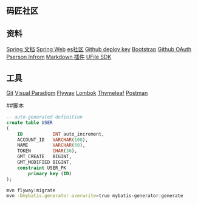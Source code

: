 ## 码匠社区

## 资料
[Spring 文档](https://spring.io/guides)
[Spring Web](https://spring.io/guides/gs/serving-web-content/)
[es社区](https://elasticsearch.cn/explore)
[Github deploy key](https://developer.github.com/v3/guides/managing-deploy-keys/#deploy-keys)
[Bootstrap](https://v3.bootcss.com/getting-started)
[Github OAuth](https://developer.github.com/apps/building-oauth-apps/creating-an-oauth-app/)
[Pserson Infrom](https://api.github.com/users/Lizhixuxu)
[Markdown 插件](http://editor.md.ipandao.com/)
[UFile SDK](https://github.com/ucloud/ufile-sdk-java)

## 工具
[Git](https://git-scm.com/download)
[Visual Paradigm](https://www.visual-paradigm.com)
[Flyway](https://flywaydb.org/getstarted/firststeps/maven)
[Lombok](https://www.projectlombok.org)
[Thymeleaf](https://www.thymeleaf.org/doc/tutorials/3.0/usingthymeleaf.html)
[Postman](http://chrome.google.com/webstore/detail/coohjcphdfgbiolnekdpbcijmhambjff)

##脚本
```sql
-- auto-generated definition
create table USER
(
    ID           INT auto_increment,
    ACCOUNT_ID   VARCHAR(100),
    NAME         VARCHAR(50),
    TOKEN        CHAR(36),
    GMT_CREATE   BIGINT,
    GMT_MODIFIED BIGINT,
    constraint USER_PK
        primary key (ID)
);
```
```bash
mvn flyway:migrate
mvn -Dmybatis.generator.overwrite=true mybatis-generator:generate
```